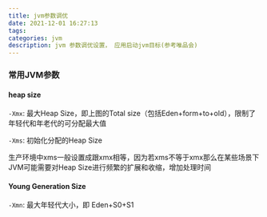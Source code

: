 ```yaml
---
title: jvm参数调优
date: 2021-12-01 16:27:13
tags:
categories: jvm
description: jvm 参数调优设置， 应用启动jvm目标(参考唯品会)
---
```


### 常用JVM参数

#### heap size

`-Xmx`: 最大Heap Size，即上图的Total size（包括Eden+form+to+old），限制了年轻代和年老代的可分配最大值

`-Xms`: 初始化分配的Heap Size

生产环境中xms一般设置成跟xmx相等，因为若xms不等于xmx那么在某些场景下JVM可能需要对Heap Size进行频繁的扩展和收缩，增加处理时间

#### Young Generation Size

`-Xmn`: 最大年轻代大小，即 Eden+S0+S1
